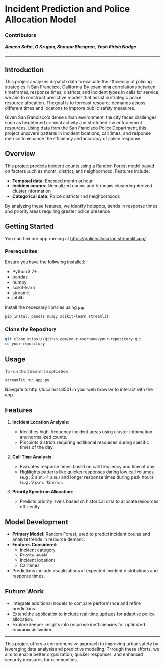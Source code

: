 # Incident Prediction and Police Allocation Model

### Contributors 

##### Ameen Salim, G Krupaa, Shauna Blomgren, Yash Girish Nadge
---

## Introduction
This project analyzes dispatch data to evaluate the efficiency of policing strategies in San Francisco, California. By examining correlations between timeframes, response times, districts, and incident types in calls for service, we aim to construct predictive models that assist in strategic police resource allocation. The goal is to forecast resource demands across different times and locations to improve public safety measures. 

Given San Francisco's dense urban environment, the city faces challenges such as heightened criminal activity and stretched law enforcement resources. Using data from the San Francisco Police Department, this project uncovers patterns in incident locations, call times, and response metrics to enhance the efficiency and accuracy of police response.

## Overview
This project predicts incident counts using a Random Forest model based on factors such as month, district, and neighborhood. Features include:
- **Temporal data**: Encoded month or hour
- **Incident counts**: Normalized counts and K-means clustering-derived cluster information
- **Categorical data**: Police districts and neighborhoods

By analyzing these features, we identify hotspots, trends in response times, and priority areas requiring greater police presence.

## Getting Started
You can find our app running at https://policeallocation.streamlit.app/

### Prerequisites
Ensure you have the following installed:
- Python 3.7+
- pandas
- numpy
- scikit-learn
- streamlit
- joblib

Install the necessary libraries using `pip`:
```bash
pip install pandas numpy scikit-learn streamlit
```

### Clone the Repository
```bash
git clone https://github.com/your-username/your-repository.git
cd your-repository
```

## Usage
To run the Streamlit application:
```bash
streamlit run app.py
```

Navigate to http://localhost:8501 in your web browser to interact with the app.

## Features
1. **Incident Location Analysis**:
   - Identifies high-frequency incident areas using cluster information and normalized counts.
   - Pinpoints districts requiring additional resources during specific times of the day.

2. **Call Time Analysis**:
   - Evaluates response times based on call frequency and time of day.
   - Highlights patterns like quicker responses during low call volumes (e.g., 2 a.m.–4 a.m.) and longer response times during peak hours (e.g., 9 p.m.–12 a.m.).

3. **Priority Spectrum Allocation**:
   - Predicts priority levels based on historical data to allocate resources efficiently.

## Model Development
- **Primary Model**: Random Forest, used to predict incident counts and analyze trends in resource demand.
- **Features Considered**:
  - Incident category
  - Priority levels
  - Incident locations
  - Call times
- Predictions include visualizations of expected incident distributions and response times.

## Future Work
- Integrate additional models to compare performance and refine predictions.
- Extend the application to include real-time updates for adaptive police allocation.
- Explore deeper insights into response inefficiencies for optimized resource utilization.

---
This project offers a comprehensive approach to improving urban safety by leveraging data analysis and predictive modeling. Through these efforts, we aim to enable better organization, quicker responses, and enhanced security measures for communities.
